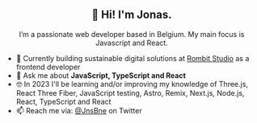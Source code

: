 <h2 align="center">👋 Hi! I'm Jonas.</h2>
<p align="center">I’m a passionate web developer based in Belgium. My main focus is Javascript and React.</p>

- 🔭 Currently building sustainable digital solutions at [Rombit Studio](https://rombit.studio/) as a frontend developer
- 💬 Ask me about **JavaScript, TypeScript and React**
- 🤓 In 2023 I'll be learning and/or improving my knowledge of Three.js, React Three Fiber, JavaScript testing, Astro, Remix, Next.js, Node.js, React, TypeScript and React
- 📫 Reach me via: [@JnsBne](https://twitter.com/jnsbne) on Twitter


